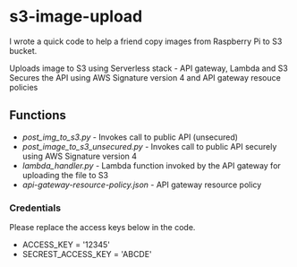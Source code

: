 # s3-image-upload

I wrote a quick code to help a friend copy images from Raspberry Pi to S3 bucket. 

Uploads image to S3 using Serverless stack - API gateway, Lambda and S3
Secures the API using AWS Signature version 4 and API gateway resouce policies

## Functions 

- *post_img_to_s3.py* - Invokes call to public API (unsecured)
- *post_image_to_s3_unsecured.py* - Invokes call to public API securely using AWS Signature version 4
- *lambda_handler.py* - Lambda function invoked by the API gateway for uploading the file to S3
- *api-gateway-resource-policy.json* - API gateway resource policy

### Credentials

Please replace the access keys below in the code.  

- ACCESS_KEY = '12345'
- SECREST_ACCESS_KEY = 'ABCDE'

 
 
